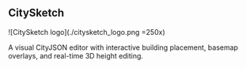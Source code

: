 ## CitySketch

![CitySketch logo](./citysketch_logo.png =250x)

A visual CityJSON editor with interactive building placement, 
basemap overlays, and real-time 3D height editing.